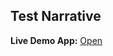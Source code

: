 ## Test Narrative

**Live Demo App:** [Open](https://gleeful-cuchufli-fd2da7.netlify.app/buy-orders)
